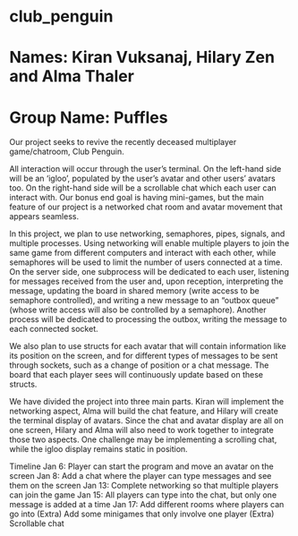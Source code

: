 # club_penguin
# Names: Kiran Vuksanaj, Hilary Zen and Alma Thaler
# Group Name: Puffles

Our project seeks to revive the recently deceased multiplayer game/chatroom, Club Penguin.

All interaction will occur through the user’s terminal. On the left-hand side will be an ‘igloo’, populated by the user’s avatar and other users’ avatars too. On the right-hand side will be a scrollable chat which each user can interact with. Our bonus end goal is having mini-games, but the main feature of our project is a networked chat room and avatar movement that appears seamless.

In this project, we plan to use networking, semaphores, pipes, signals, and multiple processes. Using networking will enable multiple players to join the same game from different computers and interact with each other, while semaphores will be used to limit the number of users connected at a time. On the server side, one subprocess will be dedicated to each user, listening for messages received from the user and, upon reception, interpreting the message, updating the board in shared memory (write access to be semaphore controlled), and writing a new message to an “outbox queue” (whose write access will also be controlled by a semaphore). Another process will be dedicated to processing the outbox, writing the message to each connected socket.

We also plan to use structs for each avatar that will contain information like its position on the screen, and for different types of messages to be sent through sockets, such as a change of position or a chat message. The board that each player sees will continuously update based on these structs.

We have divided the project into three main parts. Kiran will implement the networking aspect, Alma will build the chat feature, and Hilary will create the terminal display of avatars. Since the chat and avatar display are all on one screen, Hilary and Alma will also need to work together to integrate those two aspects. One challenge may be implementing a scrolling chat, while the igloo display remains static in position.

Timeline
Jan 6: Player can start the program and move an avatar on the screen
Jan 8: Add a chat where the player can type messages and see them on the screen
Jan 13: Complete networking so that multiple players can join the game
Jan 15: All players can type into the chat, but only one message is added at a time
Jan 17: Add different rooms where players can go into
(Extra) Add some minigames that only involve one player
(Extra) Scrollable chat
